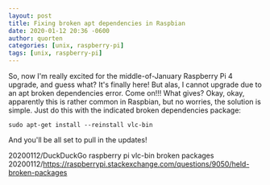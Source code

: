 ```yaml
---
layout: post
title: Fixing broken apt dependencies in Raspbian
date: 2020-01-12 20:36 -0600
author: quorten
categories: [unix, raspberry-pi]
tags: [unix, raspberry-pi]
---
```


So, now I'm really excited for the middle-of-January Raspberry Pi 4
upgrade, and guess what?  It's finally here!  But alas, I cannot
upgrade due to an apt broken dependencies error.  Come on!!!  What
gives?  Okay, okay, apparently this is rather common in Raspbian, but
no worries, the solution is simple.  Just do this with the indicated
broken dependencies package:

```
sudo apt-get install --reinstall vlc-bin
```

And you'll be all set to pull in the updates!

20200112/DuckDuckGo raspberry pi vlc-bin broken packages  
20200112/https://raspberrypi.stackexchange.com/questions/9050/held-broken-packages
